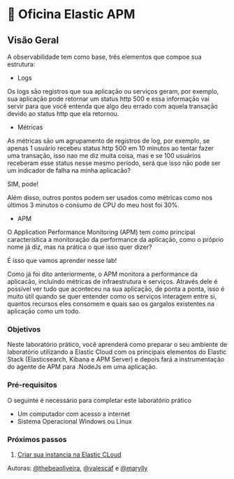 <a name="HOLTitle"></a>

# 🚀 Oficina Elastic APM

<a name="Overview"></a>

## Visão Geral ##

A observabilidade tem como base, três elementos que compoe sua estrutura:

- Logs 

Os logs sāo registros que sua aplicaçāo ou serviços geram, por exemplo, sua aplicaçāo pode retornar um status http 500 e essa informaçāo vai servir para que você entenda que algo deu errado com aquela transaçāo devido ao status http que ela retornou. 

- Métricas 

As métricas sāo um agrupamento de registros de log, por exemplo, se apenas 1 usuário recebeu status http 500 em 10 minutos ao tentar fazer uma transaçāo, isso nao me diz muita coisa, mas e se 100 usuários receberam esse status nesse mesmo período, será que isso nāo pode ser um indicador de falha na minha aplicacāo?

SIM, pode!

Além disso, outros pontos podem ser usados como métricas como nos últimos 3 minutos o consumo de CPU do meu host foi 30%.

- APM 

O Application Performance Monitoring (APM) tem como principal característica a monitoraçāo da performance da aplicaçāo, como o próprio nome já diz, mas na prática o que isso quer dizer?

É isso que vamos aprender nesse lab!

Como já foi dito anteriormente, o APM monitora a performance da aplicacāo, incluindo métricas de infraestrutura e serviços. Através dele é possível ver tudo que aconteceu na sua aplicaçāo, de ponta a ponta, isso é muito útil quando se quer entender como os serviços interagem entre si, quantos recursos eles consomem e quais sao os gargalos existentes na aplicaçāo como um todo.

### Objetivos ###

Neste laboratório prático, você aprenderá como preparar o seu ambiente de laboratório utilizando a Elastic Cloud com os principais elementos do Elastic Stack (Elasticsearch, Kibana e APM Server) e depois fará a instrumentação do agente de APM para .NodeJs em uma aplicação.

### Pré-requisitos ###

O seguinte é necessário para completar este laboratório prático

- Um computador com acesso a internet
- Sistema Operacional Windows ou Linux

### Próximos passos ###

1. [Criar sua instancia na Elastic CLoud](https://github.com/sysadminas/oficina-elastic-apm/blob/master/lab/elastic-cloud.md)


Autoras: [@thebeaoliveira](https://github.com/thebeaoliveira), [@valescaf](https://github.com/valescaf) e [@marylly](https://github.com/marylly)

